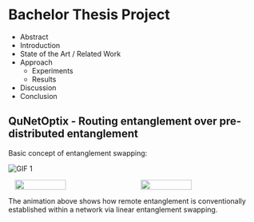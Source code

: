 # Bachelor Thesis Project

- Abstract
- Introduction
- State of the Art / Related Work
- Approach
    - Experiments
    - Results
- Discussion
- Conclusion


## QuNetOptix - Routing entanglement over pre-distributed entanglement

Basic concept of entanglement swapping:

![GIF 1](https://imgur.com/lCGqhNf.gif) 

<div style="display: flex; justify-content: space-around;">
    <img src="https://i.imgur.com/lCGqhNf.gif" width="45%" />
    <img src="https://i.imgur.com/lCGqhNf.gif" width="45%" />
</div>

The animation above shows how remote entanglement is conventionally established within a network via linear entanglement swapping.
